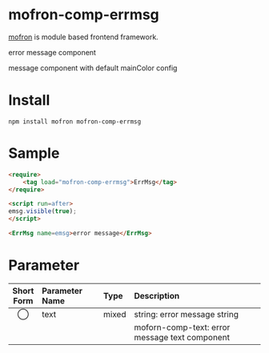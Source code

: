 # mofron-comp-errmsg
[mofron](https://mofron.github.io/mofron/) is module based frontend framework.

error message component

message component with default mainColor config


# Install
```
npm install mofron mofron-comp-errmsg
```

# Sample
```html
<require>
    <tag load="mofron-comp-errmsg">ErrMsg</tag>
</require>

<script run=after>
emsg.visible(true);
</script>

<ErrMsg name=emsg>error message</ErrMsg>
```

# Parameter

| Short<br>Form | Parameter Name | Type | Description |
|:-------------:|:---------------|:-----|:------------|
| ◯  | text | mixed | string: error message string |
| | | | moforn-comp-text: error message text component |


